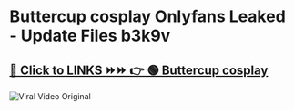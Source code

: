 
 # Buttercup cosplay Onlyfans Leaked - Update Files b3k9v

## <h2><a href="https://clipsfans.com/Buttercup_cosplay&ref=git">🔗 Click to LINKS ⏩⏩ 👉 🟢 Buttercup cosplay </a></h2>

<a href="https://clipsfans.com/Buttercup_cosplay&ref=git" rel="nofollow" data-target="animated-image.originalLink"><img src="https://i.ibb.co.com/xMMVF88/686577567.gif" alt="Viral Video Original" style="max-width: 100%; display: inline-block;" data-target="animated-image.originalImage"></a>

